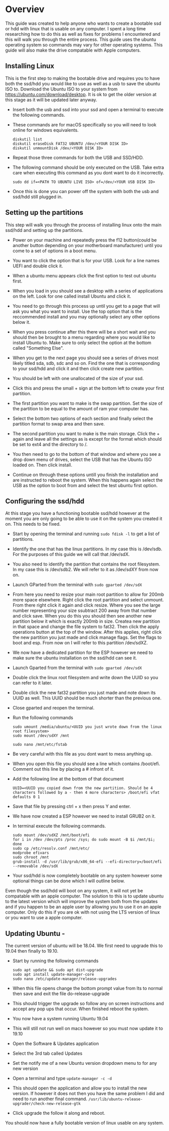 # Overviev
  This guide was created to help anyone who wants to create a bootable ssd or hdd with linux that is usable on any computer.
  I spent a long time researching how to do this as well as fixes for problems I encountered and this will walk you through the entire    process.
  This guide uses the ubuntu operating system so commands may vary for other operating systems.
  This guide will also make the drive compatable with Apple computers.

## Installing Linux 
  This is the first step to making the bootable drive and requires you to have both the ssd/hdd you would like to use as well as a usb to save the ubuntu ISO to.
  Download the Ubuntu ISO to your system from https://ubuntu.com/download/desktop. It is ok to get the older version at this stage as it will be updated later anyway.
    
  * Insert both the usb and ssd into your ssd and open a terminal to execute the following commands.
  * These commands are for macOS specifically so you will need to look online for windows equivalents.
      ```
      diskutil list
      diskutil eraseDisk FAT32 UBUNTU /dev/<YOUR DISK ID> 
      diskutil unmountDisk /dev/<YOUR DISK ID>
      ```
  * Repeat those three commands for both the USB and SSD/HDD.
        
  * The following command should be only executed on the USB. Take extra care when executing this command as you dont want to do it incorrectly.
      ```
      sudo dd if=<PATH TO UBUNTU LIVE ISO> of=/dev/<YOUR USB DISK ID>
      ```
   * Once this is done you can power off the system with both the usb and ssd/hdd still plugged in. 
        
## Setting up the partitions 
  This step will walk you through the process of installing linux onto the main ssd/hdd and setting up the partitions.
  
  * Power on your machine and repeatedly press the f12 button(could be another button depending on your motherboard manufacturer) until you come to a set of options in a boot menu.
  * You want to click the option that is for your USB. Look for a line names UEFI <USB NAME> and double click it.
  * When a ubuntu menu appears click the first option to test out ubuntu first.
    
  * When you load in you should see a desktop with a series of applications on the left. Look for one called install Ubuntu and click it.
  * You need to go through this process up until you get to a page that will ask you what you want to install. Use the top option that is the reccommended install and you may optionally select any other options below it. 
  * When you press continue after this there will be a short wait and you should then be brought to a menu regarding where you would like to install Ubuntu to. Make sure to only select the option at the bottom called "Something Else".
  * When you get to the next page you should see a series of drives most likely titled sda, sdb, sdc and so on. Find the one that is corresponding to your ssd/hdd and click it and then click create new partition. 
  * You should be left with one unallocated of the size of your ssd.
  * Click this and press the small + sign at the bottom left to create your first partition.
    
  * The first partition you want to make is the swap partition. Set the size of the partition to be equal to the amount of ram your computer has. 
  * Select the bottom two options of each section and finally select the partition format to swap area and then save.
    
  * The second partition you want to make is the main storage. Click the + again and leave all the settings as is except for the format which should be set to ext4 and the directory to /.
    
  * You then need to go to the bottom of that window and where you see a drop down menu of drives, select the USB that has the Ubuntu ISO loaded on. Then click install.
    
  * Continue on through these options untill you finish the installation and are instructed to reboot the system. When this happens again select the USB as the option to boot from and select the test ubuntu first option.
    
## Configuring the ssd/hdd
  At this stage you have a functioning bootable ssd/hdd however at the moment you are only going to be able to use it on the system you created it on. This needs to be fixed.
    
  * Start by opening the terminal and running ```sudo fdisk -l``` to get a list of partitions.
  * Identify the one that has the linux partitions. In my case this is /dev/sdb. For the purposes of this guide we will call that /dev/sdX.
  * You also need to identify the partition that contains the root filesystem. In my case this is /dev/sdb2. We will refer to it as /dev/sdXY from now on.
  * Launch GParted from the terminal with ```sudo gparted /dev/sdX```
    
  * From here you need to resize your main root partition to allow for 200mb more space elsewhere. Right click the root partition and select unmount. From there right click it again and click resize. Where you see the large number representing your size ssubtract 200 away from that number and click save. 
      When you do this you should then see another new partition below it which is exactly 200mb in size.
      Createa new partition in that space and change the file system to fat32. Then click the apply operations button at the top of the window. 
      After this applies, right click the new partition you just made and click manage flags.  Set the flags to boot and esp. From now on I will refer to this partition /dev/sdXZ.
    
  * We now have a dedicated partition for the ESP however we need to make sure the ubuntu installation on the ssd/hdd can see it. 
  
  * Launch Gparted from the terminal with ```sudo gparted /dev/sdX```
  * Double click the linux root filesystem and write down the UUID so you can refer to it later. 
  * Double click the new fat32 partition you just made and note down its UUID as well. This UUID should be much shorter than the previous one. 
  * Close gparted and reopen the terminal.
    
  * Run the following commands
      ```
      sudo umount /media/ubuntu/<UUID you just wrote down from the linux root filesystem>
      sudo mount /dev/sdXY /mnt
      
      sudo nano /mnt/etc/fstab
      ```
  * Be very careful with this file as you dont want to mess anything up.
  * When you open this file you should see a line which contains /boot/efi. Comment out this line by placing a # infront of it. 
  * Add the following line at the bottom of that document 
      ```
      UUID=<UUID you copied down from the new partition. Should be 4 characters followed by a - then 4 more characters> /boot/efi vfat defaults 0 1
      ```
  * Save that file by pressing ctrl + x then press Y and enter.
  
  * We have now created a ESP however we need to install GRUB2 on it.
  * In terminal execute the following commands.
       ```
       sudo mount /dev/sdXZ /mnt/boot/efi
       for i in /dev /dev/pts /proc /sys; do sudo mount -B $i /mnt/$i; done
       sudo cp /etc/resolv.conf /mnt/etc/
       modprobe efivars
       sudo chroot /mnt
       grub-install -d /usr/lib/grub/x86_64-efi --efi-directory=/boot/efi --removable /dev/sdX
       ```
  * Your ssd/hdd is now completely bootable on any system however some optional things can be done which I will outline below.
  
Even though the ssd/hdd will boot on any system, it will not yet be compatable with an apple computer. 
The  solution to this is to update ubuntu to the latest version which will improve the system both from the updates and if you happen to be an apple user by allowing you to use it on an apple computer. Only do this if you are ok with not using the LTS version of linux or you want to use a apple computer.

## Updating Ubuntu - 
  The current version of ubuntu will be 18.04. We first need to upgrade this to 19.04 then finally to 19.10.
  
  * Start by running the following commands
    ```
    sudo apt update && sudo apt dist-upgrade
    sudo apt install update-manager-core
    sudo nano /etc/update-manager/release-upgrades
    ```
  * When this file opens change the bottom prompt value from lts to normal then save and exit the file
    do-release-upgrade
  * This should trigger the upgrade so follow any on screen instructions and accept any pop ups that occur. When finished reboot the system.

  * You now have a system running Ubuntu 19.04
  * This will still not run well on macs however so you must now update it to 19.10
  
  * Open the Software & Updates application
  * Select the 3rd tab called Updates
  * Set the notify me of a new Ubuntu version dropdown menu to for any new version
  * Open a terminal and type ```update-manager -c -d```
  * This should open the application and allow you to install the new version. If however it does not then you have the same problem I did and need to run another final command.
    ```/usr/lib/ubuntu-release-upgrader/check-new-release-gtk```
  * Click upgrade the follow it along and reboot.
    
You should now have a fully bootable version of linux usable on any system.
